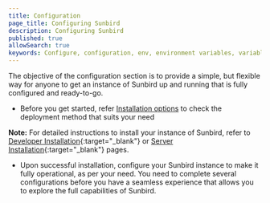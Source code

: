 ```yaml
---
title: Configuration
page_title: Configuring Sunbird
description: Configuring Sunbird
published: true
allowSearch: true
keywords: Configure, configuration, env, environment variables, variables
---
```


The objective of the configuration section is to provide a simple, but flexible way for anyone to get an instance of Sunbird up and running that is fully configured and ready-to-go.

- Before you get started, refer [Installation options](developer-docs/installation) to check the deployment method that suits your need

**Note:** For detailed instructions to install your instance of Sunbird, refer to [Developer Installation](developer-docs/installation/developer_installation){:target="_blank"} or [Server Installation](developer-docs/installation/server_installation){:target="_blank"} pages.

- Upon successful installation, configure your Sunbird instance to make it fully operational, as per your need. You need to complete several configurations before you have a seamless experience that allows you to explore the full capabilities of Sunbird. 
